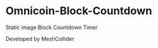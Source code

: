 Omnicoin-Block-Countdown
===============

Static image Block Countdown Timer


Developed by MeshCollider